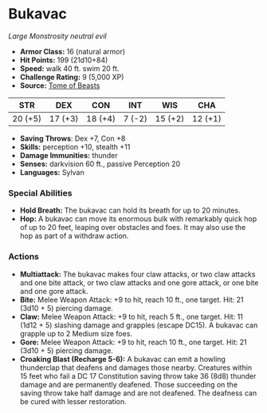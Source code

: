 # Bukavac

*Large* *Monstrosity* *neutral evil*

- **Armor Class:** 16 (natural armor)
- **Hit Points:** 199 (21d10+84)
- **Speed:** walk 40 ft. swim 20 ft.
- **Challenge Rating:** 9 (5,000 XP)
- **Source:** [Tome of Beasts](https://koboldpress.com/kpstore/product/tome-of-beasts-for-5th-edition-print/)

| STR | DEX | CON | INT | WIS | CHA |
| --- | --- | --- | --- | --- | --- |
| 20 (+5) | 17 (+3) | 18 (+4) | 7 (-2) | 15 (+2) | 12 (+1) |

- **Saving Throws**: Dex +7, Con +8
- **Skills:** perception +10, stealth +11
- **Damage Immunities:** thunder
- **Senses:** darkvision 60 ft., passive Perception 20
- **Languages:** Sylvan
### Special Abilities
- **Hold Breath:** The bukavac can hold its breath for up to 20 minutes.
- **Hop:** A bukavac can move its enormous bulk with remarkably quick hop of up to 20 feet, leaping over obstacles and foes. It may also use the hop as part of a withdraw action.
### Actions
- **Multiattack:** The bukavac makes four claw attacks, or two claw attacks and one bite attack, or two claw attacks and one gore attack, or one bite and one gore attack.
- **Bite:** Melee Weapon Attack: +9 to hit, reach 10 ft., one target. Hit: 21 (3d10 + 5) piercing damage.
- **Claw:** Melee Weapon Attack: +9 to hit, reach 5 ft., one target. Hit: 11 (1d12 + 5) slashing damage and grapples (escape DC15). A bukavac can grapple up to 2 Medium size foes.
- **Gore:** Melee Weapon Attack: +9 to hit, reach 10 ft., one target. Hit: 21 (3d10 + 5) piercing damage.
- **Croaking Blast (Recharge 5-6):** A bukavac can emit a howling thunderclap that deafens and damages those nearby. Creatures within 15 feet who fail a DC 17 Constitution saving throw take 36 (8d8) thunder damage and are permanently deafened. Those succeeding on the saving throw take half damage and are not deafened. The deafness can be cured with lesser restoration.
